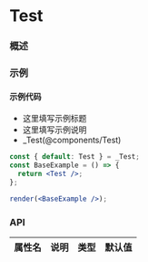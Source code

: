 
# Test


### 概述




### 示例

#### 示例代码

- 这里填写示例标题
- 这里填写示例说明
- _Test(@components/Test)

```jsx
const { default: Test } = _Test;
const BaseExample = () => {
  return <Test />;
};

render(<BaseExample />);

```


### API

|属性名|说明|类型|默认值|
|  ---  | ---  | --- | --- |


